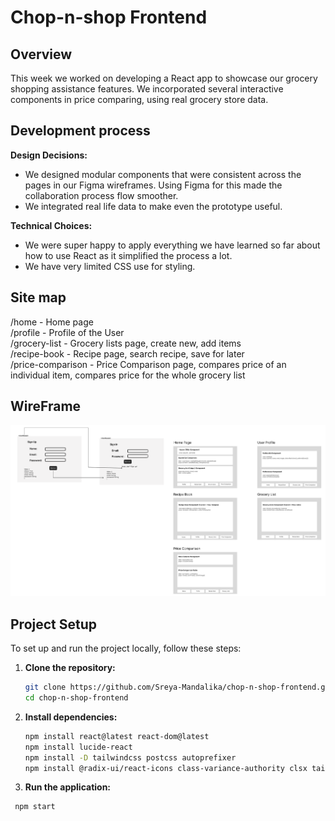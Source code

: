 # Chop-n-shop Frontend

## Overview

This week we worked on developing a React app to showcase our grocery shopping assistance features.
We incorporated several interactive components in price comparing, using real grocery store data.

## Development process

**Design Decisions:**
- We designed modular components that were consistent across the pages in our Figma wireframes. Using Figma for this made the collaboration process flow smoother.
- We integrated real life data to make even the prototype useful.

**Technical Choices:**
- We were super happy to apply everything we have learned so far about how to use React as it simplified the process a lot.
- We have very limited CSS use for styling.

## Site map

/home - Home page   
/profile - Profile of the User   
/grocery-list - Grocery lists page, create new, add items   
/recipe-book - Recipe page, search recipe, save for later   
/price-comparison - Price Comparison page, compares price of an individual item, compares price for the whole grocery list

## WireFrame
![WireFrame](public/Wireframe.png)

## Project Setup
To set up and run the project locally, follow these steps:

1. **Clone the repository:**
   ```bash
   git clone https://github.com/Sreya-Mandalika/chop-n-shop-frontend.git
   cd chop-n-shop-frontend
3. **Install dependencies:**
   ```bash
   npm install react@latest react-dom@latest
   npm install lucide-react
   npm install -D tailwindcss postcss autoprefixer
   npm install @radix-ui/react-icons class-variance-authority clsx tailwindcss-animate @shadcn/ui
2. **Run the application:** 
  ```bash
   npm start
